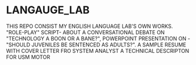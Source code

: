 # LANGAUGE_LAB
THIS REPO CONSIST MY ENGLISH LANGUAGE LAB'S OWN WORKS.
"ROLE-PLAY" SCRIPT- ABOUT A CONVERSATIONAL DEBATE ON "TECHNOLOGY A BOON OR A BANE?",
POWERPOINT PRESENTATION ON - "SHOULD JUVENILES BE SENTENCED AS ADULTS?".
A SAMPLE RESUME WITH COVER LETTER FRO SYSTEM ANALYST
A TECHNICAL DESCRIPTON FOR USM MOTOR
